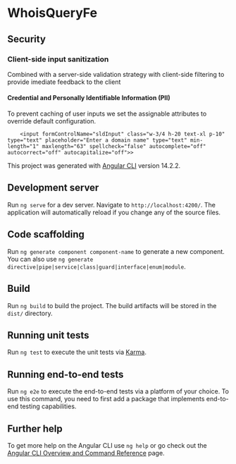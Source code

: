 # WhoisQueryFe






## Security

### Client-side input sanitization

Combined with a server-side validation strategy with client-side filtering to provide imediate feedback to the client

#### Credential and Personally Identifiable Information (PII)
To prevent caching of user inputs we set the assignable attributes
to override default configuration.
```
    <input formControlName="sldInput" class="w-3/4 h-20 text-xl p-10" type="text" placeholder="Enter a domain name" type="text" min-length="1" maxlength="63" spellcheck="false" autocomplete="off" autocorrect="off" autocapitalize="off">>
```




This project was generated with [Angular CLI](https://github.com/angular/angular-cli) version 14.2.2.

## Development server

Run `ng serve` for a dev server. Navigate to `http://localhost:4200/`. The application will automatically reload if you change any of the source files.

## Code scaffolding

Run `ng generate component component-name` to generate a new component. You can also use `ng generate directive|pipe|service|class|guard|interface|enum|module`.

## Build

Run `ng build` to build the project. The build artifacts will be stored in the `dist/` directory.

## Running unit tests

Run `ng test` to execute the unit tests via [Karma](https://karma-runner.github.io).

## Running end-to-end tests

Run `ng e2e` to execute the end-to-end tests via a platform of your choice. To use this command, you need to first add a package that implements end-to-end testing capabilities.

## Further help

To get more help on the Angular CLI use `ng help` or go check out the [Angular CLI Overview and Command Reference](https://angular.io/cli) page.
